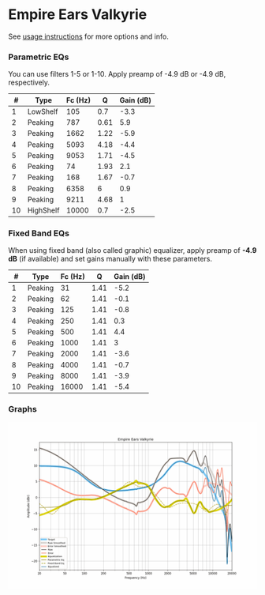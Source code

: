 # Empire Ears Valkyrie
See [usage instructions](https://github.com/jaakkopasanen/AutoEq#usage) for more options and info.

### Parametric EQs
You can use filters 1-5 or 1-10. Apply preamp of -4.9 dB or -4.9 dB, respectively.

|   # | Type      |   Fc (Hz) |    Q |   Gain (dB) |
|-----|-----------|-----------|------|-------------|
|   1 | LowShelf  |       105 | 0.7  |        -3.3 |
|   2 | Peaking   |       787 | 0.61 |         5.9 |
|   3 | Peaking   |      1662 | 1.22 |        -5.9 |
|   4 | Peaking   |      5093 | 4.18 |        -4.4 |
|   5 | Peaking   |      9053 | 1.71 |        -4.5 |
|   6 | Peaking   |        74 | 1.93 |         2.1 |
|   7 | Peaking   |       168 | 1.67 |        -0.7 |
|   8 | Peaking   |      6358 | 6    |         0.9 |
|   9 | Peaking   |      9211 | 4.68 |         1   |
|  10 | HighShelf |     10000 | 0.7  |        -2.5 |

### Fixed Band EQs
When using fixed band (also called graphic) equalizer, apply preamp of **-4.9 dB** (if available) and set gains manually with these parameters.

|   # | Type    |   Fc (Hz) |    Q |   Gain (dB) |
|-----|---------|-----------|------|-------------|
|   1 | Peaking |        31 | 1.41 |        -5.2 |
|   2 | Peaking |        62 | 1.41 |        -0.1 |
|   3 | Peaking |       125 | 1.41 |        -0.8 |
|   4 | Peaking |       250 | 1.41 |         0.3 |
|   5 | Peaking |       500 | 1.41 |         4.4 |
|   6 | Peaking |      1000 | 1.41 |         3   |
|   7 | Peaking |      2000 | 1.41 |        -3.6 |
|   8 | Peaking |      4000 | 1.41 |        -0.7 |
|   9 | Peaking |      8000 | 1.41 |        -3.9 |
|  10 | Peaking |     16000 | 1.41 |        -5.4 |

### Graphs
![](./Empire%20Ears%20Valkyrie.png)
